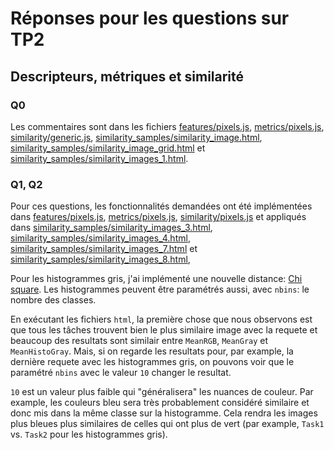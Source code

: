 # Réponses pour les questions sur TP2

## Descripteurs, métriques et similarité

### Q0

Les commentaires sont dans les fichiers [features/pixels.js](features/pixels.js), [metrics/pixels.js](metrics/pixels.js), [similarity/generic.js](similarity/generic.js), [similarity_samples/similarity_image.html](similarity_samples/similarity_image.html), [similarity_samples/similarity_image_grid.html](similarity_samples/similarity_image_grid.html) et [similarity_samples/similarity_images_1.html](similarity_samples/similarity_images_1.html).

### Q1, Q2
Pour ces questions, les fonctionnalités demandées ont été implémentées dans [features/pixels.js](./features/pixels.js), [metrics/pixels.js](./metrics/pixels.js), [similarity/pixels.js](./similarity/pixels.js) et appliqués dans [similarity_samples/similarity_images_3.html](similarity_samples/similarity_images_3.html), [similarity_samples/similarity_images_4.html](similarity_samples/similarity_images_4.html), [similarity_samples/similarity_images_7.html](similarity_samples/similarity_images_7.html) et [similarity_samples/similarity_images_8.html](similarity_samples/similarity_images_8.html),

Pour les histogrammes gris, j'ai implémenté une nouvelle distance: [Chi square](https://en.wikipedia.org/wiki/Chi-squared_test).
Les histogrammes peuvent être paramétrés aussi, avec `nbins`: le nombre des classes.

En exécutant les fichiers `html`, la première chose que nous observons est que tous les tâches trouvent bien le plus similaire image avec la requete et beaucoup des resultats sont similair entre `MeanRGB`, `MeanGray` et `MeanHistoGray`. Mais, si on regarde les resultats pour, par example, la dernière requete avec les histogrammes gris, on pouvons voir que le paramétré `nbins` avec le valeur `10` changer le resultat. 

`10` est un valeur plus faible qui "généralisera" les nuances de couleur. Par example, les couleurs bleu sera très probablement considéré similaire et donc mis dans la même classe sur la histogramme. Cela rendra les images plus bleues plus similaires de celles qui ont plus de vert (par example, `Task1` vs. `Task2` pour les histogrammes gris).
